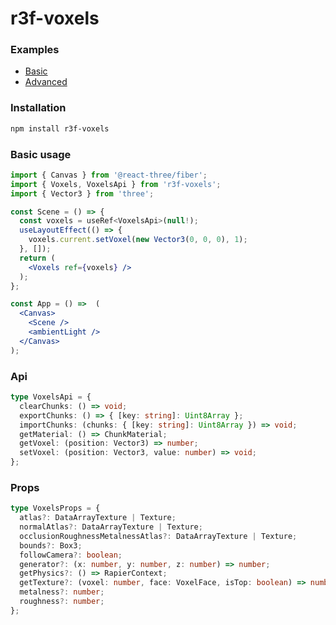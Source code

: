 r3f-voxels
==

### Examples

* [Basic](https://codesandbox.io/p/sandbox/r3f-voxels-basic-8xd52s)
* [Advanced](https://codesandbox.io/p/sandbox/r3f-voxels-advanced-fpp9j3)

### Installation 

```bash
npm install r3f-voxels
```

### Basic usage

```jsx
import { Canvas } from '@react-three/fiber';
import { Voxels, VoxelsApi } from 'r3f-voxels';
import { Vector3 } from 'three';

const Scene = () => {
  const voxels = useRef<VoxelsApi>(null!);
  useLayoutEffect(() => {
    voxels.current.setVoxel(new Vector3(0, 0, 0), 1);
  }, []);
  return (
    <Voxels ref={voxels} />
  );
};

const App = () =>  (
  <Canvas>
    <Scene />
    <ambientLight />
  </Canvas>
);
```

### Api

```ts
type VoxelsApi = {
  clearChunks: () => void;
  exportChunks: () => { [key: string]: Uint8Array };
  importChunks: (chunks: { [key: string]: Uint8Array }) => void;
  getMaterial: () => ChunkMaterial;
  getVoxel: (position: Vector3) => number;
  setVoxel: (position: Vector3, value: number) => void;
};
```

### Props

```ts
type VoxelsProps = {
  atlas?: DataArrayTexture | Texture;
  normalAtlas?: DataArrayTexture | Texture;
  occlusionRoughnessMetalnessAtlas?: DataArrayTexture | Texture;
  bounds?: Box3;
  followCamera?: boolean;
  generator?: (x: number, y: number, z: number) => number;
  getPhysics?: () => RapierContext;
  getTexture?: (voxel: number, face: VoxelFace, isTop: boolean) => number;
  metalness?: number;
  roughness?: number;
};
```
